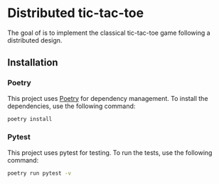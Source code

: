 # Distributed tic-tac-toe

The goal of is to implement the classical tic-tac-toe game following a distributed design.

## Installation

### Poetry

This project uses [Poetry](https://python-poetry.org/) for dependency management. To install the dependencies, use the following command:

```bash
poetry install
```

### Pytest

This project uses pytest for testing. To run the tests, use the following command:

```bash
poetry run pytest -v
```
